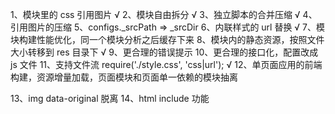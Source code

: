 1、模块里的 css 引用图片 √
2、模块自由拆分 √
3、独立脚本的合并压缩 √
4、引用图片的压缩 
5、configs.\_srcPath => \_srcDir
6、内联样式的 url 替换 √
7、模块构建性能优化，同一个模块分析之后缓存下来
8、模块内的静态资源，按照文件大小转移到 res 目录下 √
9、更合理的错误提示
10、更合理的接口化，配置改成 js 文件
11、支持文件流 require('./style.css', 'css|url'); √
12、单页面应用的前端构建，资源增量加载，页面模块和页面单一依赖的模块抽离

13、img data-original 脱离
14、html include 功能